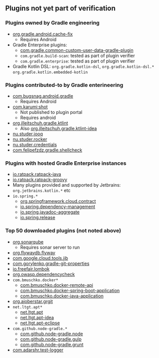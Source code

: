 ## Plugins not yet part of verification

### Plugins owned by Gradle engineering

- [org.gradle.android.cache-fix](https://plugins.gradle.org/plugin/org.gradle.android.cache-fix)
  - Requires Android
- Gradle Enterprise plugins:
  - [com.gradle.common-custom-user-data-gradle-plugin](https://plugins.gradle.org/plugin/com.gradle.common-custom-user-data-gradle-plugin)
  - `com.gradle.build-scan`: tested as part of plugin verifier
  - `com.gradle.enterprise`: tested as part of plugin verifier
- Gradle Kotlin DSL: `org.gradle.kotlin-dsl`, `org.gradle.kotlin-dsl.*` `org.gradle.kotlin.embedded-kotlin`

### Plugins contributed-to by Gradle enterineering

- [com.bugsnag.android.gradle](https://plugins.gradle.org/plugin/com.bugsnag.android.gradle)
    - Requires Android
- [com.karumi:shot](https://search.maven.org/artifact/com.karumi/shot)
  - Not published to plugin portal
  - Requires android
- [org.jlleitschuh.gradle.ktlint](https://plugins.gradle.org/plugin/org.jlleitschuh.gradle.ktlint)
  - Also [org.jlleitschuh.gradle.ktlint-idea](https://plugins.gradle.org/plugin/org.jlleitschuh.gradle.ktlint-idea)
- [nu.studer.jooq](https://plugins.gradle.org/plugin/nu.studer.jooq)
- [nu.studer.rocker](https://plugins.gradle.org/plugin/nu.studer.rocker)
- [nu.studer.credentials](https://plugins.gradle.org/plugin/nu.studer.credentials)
- [com.felipefzdz.gradle.shellcheck](https://plugins.gradle.org/plugin/com.felipefzdz.gradle.shellcheck)

### Plugins with hosted Gradle Enterprise instances

- [io.ratpack.ratpack-java](https://plugins.gradle.org/plugin/io.ratpack.ratpack-java)
- [io.ratpack.ratpack-groovy](https://plugins.gradle.org/plugin/io.ratpack.ratpack-groovy)
- Many plugins provided and supported by Jetbrains: `org.jetbrains.kotlin.*` etc
- `io.spring.*`
  - [org.springframework.cloud.contract](https://plugins.gradle.org/plugin/org.springframework.cloud.contract)
  - [io.spring.dependency-management](https://plugins.gradle.org/plugin/io.spring.dependency-management)
  - [io.spring.javadoc-aggregate](https://plugins.gradle.org/plugin/io.spring.javadoc-aggregate)
  - [io.spring.release](https://plugins.gradle.org/plugin/io.spring.release)
  
### Top 50 downloaded plugins (not noted above)
- [org.sonarqube](https://plugins.gradle.org/plugin/org.sonarqube)
  - Requires sonar server to run
- [org.flywaydb.flyway](https://plugins.gradle.org/plugin/org.flywaydb.flyway)
- [com.google.cloud.tools.jib](https://plugins.gradle.org/plugin/com.google.cloud.tools.jib)
- [com.gorylenko.gradle-git-properties](https://plugins.gradle.org/plugin/com.gorylenko.gradle-git-properties)
- [io.freefair.lombok](https://plugins.gradle.org/plugin/io.freefair.lombok)
- [org.owasp.dependencycheck](https://plugins.gradle.org/plugin/org.owasp.dependencycheck)
- `com.bmuschko.docker*`
  - [com.bmuschko.docker-remote-api](https://plugins.gradle.org/plugin/com.bmuschko.docker-remote-api)
  - [com.bmuschko.docker-spring-boot-application](https://plugins.gradle.org/plugin/com.bmuschko.docker-spring-boot-application)
  - [com.bmuschko.docker-java-application](https://plugins.gradle.org/plugin/com.bmuschko.docker-java-application)
- [org.ajoberstar.grgit](https://plugins.gradle.org/plugin/org.ajoberstar.grgit)
- `net.ltgt.apt*`
  - [net.ltgt.apt](https://plugins.gradle.org/plugin/net.ltgt.apt)
  - [net.ltgt.apt-idea](https://plugins.gradle.org/plugin/net.ltgt.apt-idea)
  - [net.ltgt.apt-eclipse](https://plugins.gradle.org/plugin/net.ltgt.apt-eclipse)
- `com.github.node-gradle.*`
  - [com.github.node-gradle.node](https://plugins.gradle.org/plugin/com.github.node-gradle.node)
  - [com.github.node-gradle.gulp](https://plugins.gradle.org/plugin/com.github.node-gradle.gulp)
  - [com.github.node-gradle.grunt](https://plugins.gradle.org/plugin/com.github.node-gradle.grunt)
- [com.adarshr.test-logger](https://plugins.gradle.org/plugin/com.adarshr.test-logger)

